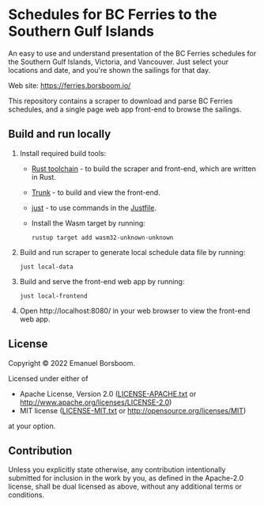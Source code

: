 # Schedules for BC Ferries to the Southern Gulf Islands

An easy to use and understand presentation of the BC Ferries schedules for the
Southern Gulf Islands, Victoria, and Vancouver. Just select your locations and
date, and you're shown the sailings for that day.

Web site: https://ferries.borsboom.io/

This repository contains a scraper to download and parse BC Ferries schedules,
and a single page web app front-end to browse the sailings.

## Build and run locally

 1. Install required build tools:

      * [Rust toolchain](https://www.rust-lang.org/tools/install) - to build
        the scraper and front-end, which are written in Rust.

      * [Trunk](https://trunkrs.dev/#install) - to build and view the
        front-end.

      * [just](https://github.com/casey/just#installation) - to use commands in
        the [Justfile](Justfile).

      * Install the Wasm target by running:

            rustup target add wasm32-unknown-unknown

 2. Build and run scraper to generate local schedule data file by running:

        just local-data

 3. Build and serve the front-end web app by running:

        just local-frontend

 4. Open http://localhost:8080/ in your web browser to view the front-end web
    app.
## License

Copyright © 2022 Emanuel Borsboom.

Licensed under either of

  * Apache License, Version 2.0 ([LICENSE-APACHE.txt](LICENSE-APACHE.txt) or
    http://www.apache.org/licenses/LICENSE-2.0)
  * MIT license ([LICENSE-MIT.txt](LICENSE-MIT.txt) or
    http://opensource.org/licenses/MIT)

at your option.

## Contribution

Unless you explicitly state otherwise, any contribution intentionally submitted
for inclusion in the work by you, as defined in the Apache-2.0 license, shall be
dual licensed as above, without any additional terms or conditions.
